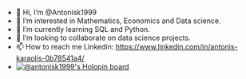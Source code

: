 - 👋 Hi, I’m @Antonisk1999
- 👀 I’m interested in Mathematics, Economics and Data science.
- 🌱 I’m currently learning SQL and Python.
- 💞️ I’m looking to collaborate on data science projects.
- 📫 How to reach me Linkedin: https://www.linkedin.com/in/antonis-karaolis-0b78541a4/
- [![@antonisk1999's Holopin board](https://holopin.me/antonisk1999)](https://holopin.io/@antonisk1999)


<!---
Antonisk1999/Antonisk1999 is a ✨ special ✨ repository because its `README.md` (this file) appears on your GitHub profile.
You can click the Preview link to take a look at your changes.
--->
